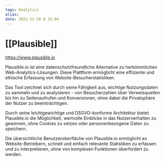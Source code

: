 ```yaml
---
tags: Analytics
alias:
date: 2022-12-28 @ 15:04
---
```


# [[Plausible]]

https://www.plausible.io

Plausible.io ist eine datenschutzfreundliche Alternative zu herkömmlichen Web-Analytics-Lösungen. Diese Plattform ermöglicht eine effiziente und ethische Erfassung von Website-Besucherstatistiken.

Das Tool zeichnet sich durch seine Fähigkeit aus, wichtige Nutzungsdaten zu sammeln und zu analysieren - von Besucherzahlen über Verweisquellen bis hin zu Seitenaufrufen und Konversionen, ohne dabei die Privatsphäre der Nutzer zu beeinträchtigen.

Durch seine leichtgewichtige und DSGVO-konforme Architektur bietet Plausible.io die Möglichkeit, wertvolle Einblicke in das Nutzerverhalten zu gewinnen, ohne Cookies zu setzen oder personenbezogene Daten zu speichern.

Die übersichtliche Benutzeroberfläche von Plausible.io ermöglicht es Website-Betreibern, schnell und einfach relevante Statistiken zu erfassen und zu interpretieren, ohne von komplexen Funktionen überfordert zu werden.
